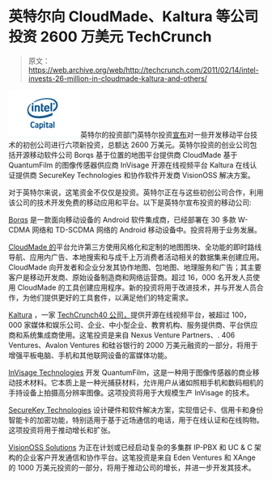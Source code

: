 # 英特尔向 CloudMade、Kaltura 等公司投资 2600 万美元 TechCrunch

> 原文：<https://web.archive.org/web/http://techcrunch.com/2011/02/14/intel-invests-26-million-in-cloudmade-kaltura-and-others/>

![](img/8072b7353a9c53fbeaec10ad62b636ff.png)英特尔的投资部门英特尔投资[宣布](https://web.archive.org/web/20230203040703/http://www.businesswire.com/news/home/20110214006013/en/Intel-Capital-Investments-Expand-Mobile-Ecosystem)对一些开发移动平台技术的初创公司进行六项新投资，总额达 2600 万美元。英特尔投资的创业公司包括开源移动软件公司 Borqs 基于位置的地图平台提供商 CloudMade 基于 QuantumFilm 的图像传感器供应商 InVisage 开源在线视频平台 Kaltura 在线认证提供商 SecureKey Technologies 和协作软件开发商 VisionOSS 解决方案。

对于英特尔来说，这笔资金不仅仅是投资。英特尔正在与这些初创公司合作，利用该公司的技术开发免费的移动应用和平台。以下是英特尔宣布投资的移动公司:

[Borqs](https://web.archive.org/web/20230203040703/http://www.crunchbase.com/company/borqs) 是一款面向移动设备的 Android 软件集成商，已经部署在 30 多款 W-CDMA 网络和 TD-SCDMA 网络的 Android 移动设备中。投资将用于业务发展。

[CloudMade 的](https://web.archive.org/web/20230203040703/http://www.crunchbase.com/company/cloudmade)平台允许第三方使用风格化和定制的地图图块、全功能的即时路线导航、应用内广告、本地搜索和与成千上万消费者活动相关的数据集来创建应用。CloudMade 向开发者和企业分发其协作地图、包地图、地理服务和广告；其主要客户是移动开发商、原始设备制造商和网络运营商。超过 16，000 名开发人员使用 CloudMade 的工具创建应用程序。新的投资将用于改进技术，并与开发人员合作，为他们提供更好的工具套件，以满足他们的特定需求。

[Kaltura](https://web.archive.org/web/20230203040703/http://www.crunchbase.com/company/kaltura) ，一家 [TechCrunch40 公司，](https://web.archive.org/web/20230203040703/https://techcrunch.com/2007/09/18/techcrunch40-session-8-entertainment-for-all-ages/)提供开源在线视频平台，被超过 100，000 家媒体和娱乐公司、企业、中小型企业、教育机构、服务提供商、平台供应商和系统集成商使用。这笔投资是来自 Nexus Venture Partners、. 406 Ventures、Avalon Ventures 和硅谷银行的 2000 万美元融资的一部分，将用于增强平板电脑、手机和其他联网设备的富媒体功能。

[InVisage Technologies](https://web.archive.org/web/20230203040703/http://www.invisageinc.com/) 开发 QuantumFilm，这是一种用于图像传感器的商业移动技术材料。它本质上是一种光捕获材料，允许用户从诸如照相手机和数码相机的手持设备上拍摄高分辨率图像。这项投资将用于大规模生产 InVisage 的技术。

[SecureKey Technologies](https://web.archive.org/web/20230203040703/http://www.crunchbase.com/company/securekey-technologies) 设计硬件和软件解决方案，实现借记卡、信用卡和身份智能卡的加密功能，特别适用于基于近场通信的电话，用于在线认证和在线购物。这项投资将用于推动增长和扩张。

[VisionOSS Solutions](https://web.archive.org/web/20230203040703/http://www.voss-solutions.com/) 为正在计划或已经启动复杂的多集群 IP-PBX 和 UC & C 架构的企业客户开发通信和协作平台。这笔投资是来自 Eden Ventures 和 XAnge 的 1000 万美元投资的一部分，将用于推动公司的增长，并进一步开发其技术。